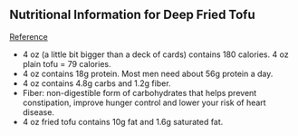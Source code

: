 ## Nutritional Information for Deep Fried Tofu
[Reference](http://www.livestrong.com/article/528006-nutritional-information-for-deep-fried-tofu/)

- 4 oz (a little bit bigger than a deck of cards) contains 180 calories. 4 oz plain tofu = 79 calories.
- 4 oz contains 18g protein. Most men need about 56g protein a day.
- 4 oz contains 4.8g carbs and 1.2g fiber.
- Fiber: non-digestible form of carbohydrates that helps prevent constipation, improve hunger control and lower your risk of heart disease.
- 4 oz fried tofu contains 10g fat and 1.6g saturated fat.
